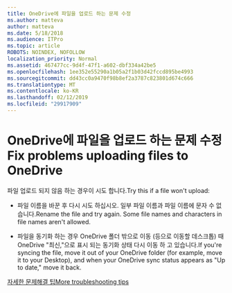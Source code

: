 ```yaml
---
title: OneDrive에 파일을 업로드 하는 문제 수정
ms.author: matteva
author: matteva
ms.date: 5/18/2018
ms.audience: ITPro
ms.topic: article
ROBOTS: NOINDEX, NOFOLLOW
localization_priority: Normal
ms.assetid: 467477cc-9d4f-47f1-a602-dbf334a42be5
ms.openlocfilehash: 1ee352e55290a1b05a2f1b03d42fccd895be4993
ms.sourcegitcommit: dd43cc0a9470f98b8ef2a3787c823801d674c666
ms.translationtype: MT
ms.contentlocale: ko-KR
ms.lasthandoff: 02/12/2019
ms.locfileid: "29917909"
---
```

# <a name="fix-problems-uploading-files-to-onedrive"></a><span data-ttu-id="b859b-102">OneDrive에 파일을 업로드 하는 문제 수정</span><span class="sxs-lookup"><span data-stu-id="b859b-102">Fix problems uploading files to OneDrive</span></span>

<span data-ttu-id="b859b-103">파일 업로드 되지 않음 하는 경우이 시도 합니다.</span><span class="sxs-lookup"><span data-stu-id="b859b-103">Try this if a file won't upload:</span></span>
  
- <span data-ttu-id="b859b-p101">파일 이름을 바꾼 후 다시 시도 하십시오. 일부 파일 이름과 파일 이름에 문자 수 없습니다.</span><span class="sxs-lookup"><span data-stu-id="b859b-p101">Rename the file and try again. Some file names and characters in file names aren't allowed.</span></span> 
    
- <span data-ttu-id="b859b-106">파일을 동기화 하는 경우 OneDrive 폴더 밖으로 이동 (등으로 이동할 데스크톱) 때 OneDrive "최신,"으로 표시 되는 동기화 상태 다시 이동 하 고 있습니다.</span><span class="sxs-lookup"><span data-stu-id="b859b-106">If you're syncing the file, move it out of your OneDrive folder (for example, move it to your Desktop), and when your OneDrive sync status appears as "Up to date," move it back.</span></span> 
    
[<span data-ttu-id="b859b-107">자세한 문제해결 팁</span><span class="sxs-lookup"><span data-stu-id="b859b-107">More troubleshooting tips</span></span>](https://go.microsoft.com/fwlink/?linkid=873155)
  

